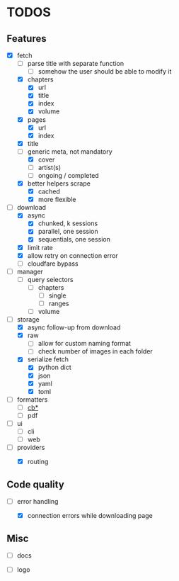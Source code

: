 # TODOS

## Features

- [x] fetch
  - [ ] parse title with separate function
    - [ ] somehow the user should be able to modify it
  - [x] chapters
    - [x] url
    - [x] title
    - [x] index
    - [x] volume
  - [x] pages
    - [x] url
    - [x] index
  - [x] title
  - [ ] generic meta, not mandatory
    - [x] cover
    - [ ] artist(s)
    - [ ] ongoing / completed
  - [x] better helpers scrape
    - [x] cached
    - [x] more flexible
- [ ] download
  - [x] async
    - [x] chunked, k sessions
    - [x] parallel, one session
    - [x] sequentials, one session
  - [x] limit rate
  - [x] allow retry on connection error 
  - [ ] cloudfare bypass
- [ ] manager
  - [ ] query selectors
    - [ ] chapters
      - [ ] single
      - [ ] ranges
    - [ ] volume
- [ ] storage
  - [x] async follow-up from download
  - [x] raw
    - [ ] allow for custom naming format
    - [ ] check number of images in each folder
  - [x] serialize fetch
    - [x] python dict
    - [x] json
    - [x] yaml
    - [x] toml
- [ ] formatters
  - [ ] [cb*](https://en.wikipedia.org/wiki/Comic_book_archive)
  - [ ] pdf
- [ ] ui
  - [ ] cli
  - [ ] web
- [ ] providers
  - [x] routing



## Code quality

- [ ] error handling
  - [x] connection errors while downloading page


## Misc

- [ ] docs
- [ ] logo

